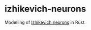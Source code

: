 # izhikevich-neurons
Modelling of [Izhikevich neurons][1] in Rust.


[1]: https://www.izhikevich.org/publications/spikes.htm
